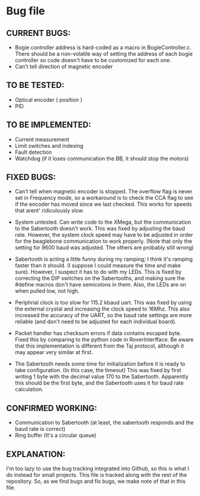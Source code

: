 Bug file
=======================

CURRENT BUGS:
--------------------
* Bogie controller address is hard-coded as a macro in BogieController.c.  There should be a non-volatile way of setting the address of each bogie controller so code doesn't have to be customized for each one.
* Can't tell direction of magnetic encoder

TO BE TESTED:
-------------------

* Optical encoder ( position )
* PID


TO BE IMPLEMENTED:
--------------------------

* Current measurement
* Limit switches and indexing
* Fault detection
* Watchdog (if it loses communication the BB, it should stop the motors)


FIXED BUGS:
---------------------
* Can't tell when magnetic encoder is stopped.  The overflow flag is never set in Frequency mode, so a workaround is to check the CCA flag to see if the encoder has moved  since we last checked.  This works for speeds that arent' ridiculously slow.

* System untested.  Can write code to the XMega, but the communication to the Sabertooth doesn't work.  This was fixed by adjusting the baud rate.  However, the system clock speed may have to be adjusted in order for the beaglebone communication to work properly.  (Note that only the setting for 9600 baud was adjusted.  The others are probably still wrong)

* Sabertooth is acting a little funny during my ramping; I think it's ramping
faster than it should.  (I suppose I could measure the time and make sure).
However, I suspect it has to do with my LEDs.  This is fixed by correcting the
DIP switches on the Sabertooths, and making sure the #define macros don't have
semicolons in them.  Also, the LEDs are on when pulled low, not high.

* Periphrial clock is too slow for 115.2 kbaud uart.  This was fixed by using the external crystal and increasing the clock speed to 16Mhz.  This also increased the accuracy of the UART, so the baud rate settings are more reliable (and don't need to be adjusted for each individual board).

* Packet handler has checksum errors if data contains escaped byte.  Fixed this by comparing to the python code in RoverInterfface.  Be aware that this implementation is different from the Taj protocol, although it may appear very similar at first.

* The Sabertooth needs some time for initialization before it is ready to
take configuration.  (In this case, the timeout)  This was fixed by first writing 1 byte with the decimal value 170 to the Sabertooth.  Apparently this should be the first byte, and the Sabertooth uses it for baud rate calculation.

CONFIRMED WORKING:
-------------------------

* Communication to Sabertooth (at least, the sabertooth responds and the baud rate is correct)
* Ring buffer (It's a circular queue)



EXPLANATION:
-----------------------

I'm too lazy to use the bug tracking integrated into Github, so this 
is what I do instead for small projects.
This file is tracked along with the rest of the repository.  So, as 
we find bugs and fix bugs, we make note of that in this file.
